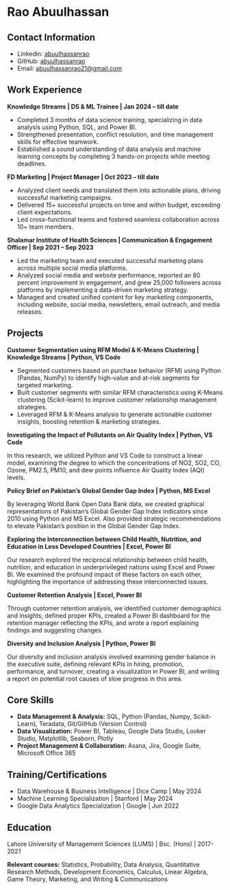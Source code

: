 # Rao Abuulhassan

## Contact Information

- Linkedin: [abuulhassanrao](https://linkedin.com/in/abuulhassanrao)
- GitHub: [abuulhassanrao](https://github.com/abuulhassanrao)
- Email: [abuulhassanrao21@gmail.com](mailto:abuulhassanrao21@gmail.com)


## Work Experience

**Knowledge Streams | DS & ML Trainee | Jan 2024 – till date**
- Completed 3 months of data science training, specializing in data analysis using Python, SQL, and Power BI.
- Strengthened presentation, conflict resolution, and time management skills for effective teamwork.
- Established a sound understanding of data analysis and machine learning concepts by completing 3 hands-on projects while meeting deadlines.

**FD Marketing | Project Manager | Oct 2023 – till date**
- Analyzed client needs and translated them into actionable plans, driving successful marketing campaigns.
- Delivered 15+ successful projects on time and within budget, exceeding client expectations.
- Led cross-functional teams and fostered seamless collaboration across 10+ team members.

**Shalamar Institute of Health Sciences | Communication & Engagement Officer | Sep 2021 – Sep 2023**
- Led the marketing team and executed successful marketing plans across multiple social media platforms.
- Analyzed social media and website performance, reported an 80 percent improvement in engagement, and grew 25,000 followers across platforms by implementing a data-driven marketing strategy.
- Managed and created unified content for key marketing components, including website, social media, newsletters, email outreach, and media releases.

## Projects

**Customer Segmentation using RFM Model & K-Means Clustering | Knowledge Streams | Python, VS Code**
- Segmented customers based on purchase behavior (RFM) using Python (Pandas, NumPy) to identify high-value and at-risk segments for targeted marketing.
- Built customer segments with similar RFM characteristics using K-Means clustering (Scikit-learn) to improve customer relationship management strategies.
- Leveraged RFM & K-Means analysis to generate actionable customer insights, boosting retention & marketing strategies.

**Investigating the Impact of Pollutants on Air Quality Index | Python, VS Code**

In this research, we utilized Python and VS Code to construct a linear model, examining the degree to which the concentrations of NO2, SO2, CO, Ozone, PM2.5, PM10, and dew points influence Air Quality Index (AQI) levels.

**Policy Brief on Pakistan’s Global Gender Gap Index | Python, MS Excel**

By leveraging World Bank Open Data Bank data, we created graphical representations of Pakistan’s Global Gender Gap Index indicators since 2010 using Python and MS Excel. Also provided strategic recommendations to elevate Pakistan’s position in the Global Gender Gap Index.

**Exploring the Interconnection between Child Health, Nutrition, and Education in Less Developed Countries | Excel, Power BI**

Our research explored the reciprocal relationship between child health, nutrition, and education in underprivileged nations using Excel and Power BI. We examined the profound impact of these factors on each other, highlighting the importance of addressing these interconnected issues.

**Customer Retention Analysis | Excel, Power BI**

Through customer retention analysis, we identified customer demographics and insights, defined proper KPIs, created a Power BI dashboard for the retention manager reflecting the KPIs, and wrote a report explaining findings and suggesting changes.

**Diversity and Inclusion Analysis | Python, Power BI**

Our diversity and inclusion analysis involved examining gender balance in the executive suite, defining relevant KPIs in hiring, promotion, performance, and turnover, creating a visualization in Power BI, and writing a report on potential root causes of slow progress in this area.

## Core Skills

- **Data Management & Analysis:** SQL, Python (Pandas, Numpy, Scikit-Learn), Teradata, Git/GitHub (Version Control)
- **Data Visualization:** Power BI, Tableau, Google Data Studio, Looker Studio, Matplotlib, Seaborn, Plotly
- **Project Management & Collaboration:** Asana, Jira, Google Suite, Microsoft Office 365

## Training/Certifications

- Data Warehouse & Business Intelligence | Dice Camp | May 2024
- Machine Learning Specialization | Stanford | May 2024
- Google Data Analytics Specialization | Google | Jun 2022

## Education

Lahore University of Management Sciences (LUMS) | Bsc. (Hons) | 2017- 2021

**Relevant courses:** Statistics, Probability, Data Analysis, Quantitative Research Methods, Development
Economics, Calculus, Linear Algebra, Game Theory, Marketing, and Writing & Communications
